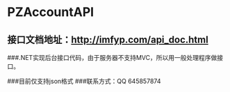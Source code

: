 PZAccountAPI
============

接口文档地址：http://imfyp.com/api_doc.html 
------------
###.NET实现后台接口代码，由于服务器不支持MVC，所以用一般处理程序做接口。

###目前仅支持json格式
###联系方式：QQ 645857874

